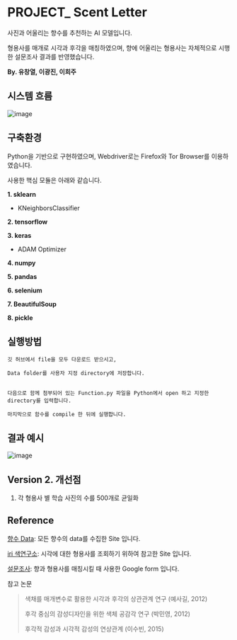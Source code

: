# PROJECT_  Scent Letter

사진과 어울리는 향수를 추천하는 AI 모델입니다.

형용사를 매개로 시각과 후각을 매칭하였으며, 향에 어울리는 형용사는 자체적으로 시행한 설문조사 결과를 반영했습니다.

__By. 유창열, 이광진, 이희주__


## 시스템 흐름

![image](https://user-images.githubusercontent.com/59518805/72042018-84d03980-32f0-11ea-8a35-b3a04491bd36.png)

## 구축환경

Python을 기반으로 구현하였으며, Webdriver로는 Firefox와 Tor Browser를 이용하였습니다.

사용한 핵심 모듈은 아래와 같습니다.

__1. sklearn__
  * KNeighborsClassifier

__2. tensorflow__

__3. keras__
  * ADAM Optimizer
  
__4. numpy__

__5. pandas__

__6. selenium__

__7. BeautifulSoup__

__8. pickle__

## 실행방법 ##


    깃 허브에서 file을 모두 다운로드 받으시고, 

    Data folder를 사용자 지정 directory에 저장합니다. 
    
    
    다음으로 함께 첨부되어 있는 Function.py 파일을 Python에서 open 하고 지정한 directory를 입력합니다.
    
    마지막으로 함수를 compile 한 뒤에 실행합니다.
    
## 결과 예시 ##


![image](https://user-images.githubusercontent.com/59518805/72044336-e3001b00-32f6-11ea-9829-1262e5c9ebd8.png)




## Version 2. 개선점

1. 각 형용사 별 학습 사진의 수를 500개로 균일화


   

## Reference

[향수 Data](https://www.fragrantica.com/): 모든 향수의 data를 수집한 Site 입니다. 

[iri 색연구소](http://www.iricolor.com/index3.html): 시각에 대한 형용사를 조회하기 위하여 참고한 Site 입니다.
  
[설문조사](https://forms.gle/x3TANSHC86FLNsvz5): 향과 형용사를 매칭시킬 때 사용한 Google form 입니다.

참고 논문 
  > 색채를 매개변수로 활용한 시각과 후각의 상관관계 연구 (예사길, 2012)
  > 
  > 후각 중심의 감성디자인을 위한 색체 공감각 연구 (박민영, 2012)
  >
  > 후각적 감성과 시각적 감성의 연상관계 (이수빈, 2015)
  >

